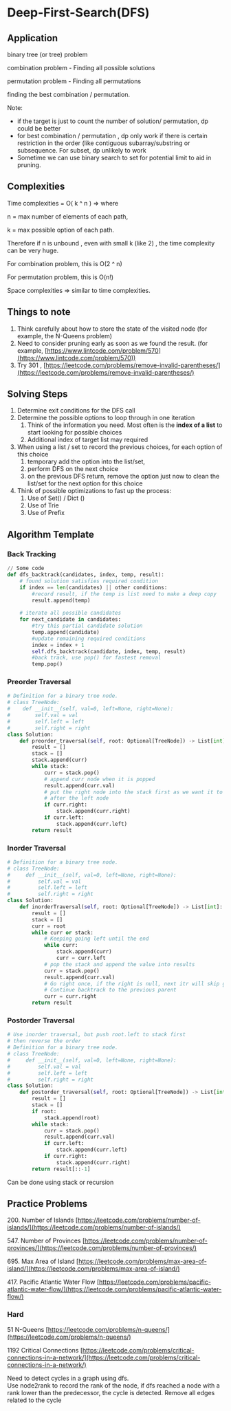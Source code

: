 # Deep-First-Search(DFS)

## Application

binary tree (or tree) problem

combination problem - Finding all possible solutions

permutation problem - Finding all permutations

finding the best combination / permutation.

Note:

* if the target is just to count the number of solution/ permutation, dp could be better&#x20;
* for best combination / permutation , dp only work if there is certain restriction in the order (like contiguous subarray/substring  or subsequence. For subset, dp unlikely to work
* Sometime we can use binary search to set for potential limit to aid in pruning.&#x20;

## Complexities

Time complexities = O( k ^ n )  => where&#x20;

n = max number of elements of each path,&#x20;

k = max possible option of each path.&#x20;

Therefore if n is unbound , even with small k (like 2) , the time complexity can be very huge.&#x20;

For combination problem, this is O(2 ^ n)&#x20;

For permutation problem, this is O(n!)

Space complexities => similar to time complexities.&#x20;

## Things to note

1. Think carefully about how to store the state of the visited node (for example, the N-Queens problem)
2. Need to consider pruning early as soon as we found the result. (for example, [https://www.lintcode.com/problem/570](https://www.lintcode.com/problem/570))
3. Try 301 , [https://leetcode.com/problems/remove-invalid-parentheses/](https://leetcode.com/problems/remove-invalid-parentheses/)

## Solving Steps

1. Determine exit conditions for the DFS call
2. Determine the possible options to loop through in one iteration
   1. Think of the information you need. Most often is the **index of a list** to start looking for possible choices
   2. Additional index of target list may required
3. When using a list / set to record the previous choices, for each option of this choice
   1. temporary add the option into the list/set,&#x20;
   2. perform DFS on the next choice
   3. on the previous DFS return, remove the option just now to clean the list/set for the next option for this choice
4. Think of possible optimizations to fast up the process:
   1. Use of Set() / Dict ()
   2. Use of Trie&#x20;
   3. Use of Prefix

## Algorithm Template

### Back Tracking

```python
// Some code
def dfs_backtrack(candidates, index, temp, result):
	# found solution satisfies required condition
	if index == len(candidates) || other conditions:
		#record result, if the temp is list need to make a deep copy
		result.append(temp)
	
	# iterate all possible candidates
	for next_candidate in candidates:
		#try this partial candidate solution
		temp.append(candidate)
		#update remaining required conditions
		index = index + 1
		self.dfs_backtrack(candidate, index, temp, result)
		#back track, use pop() for fastest removal
		temp.pop()

```

### Preorder Traversal

```python
# Definition for a binary tree node.
# class TreeNode:
#    def __init__(self, val=0, left=None, right=None):
#        self.val = val
#        self.left = left
#        self.right = right
class Solution:
    def preorder_traversal(self, root: Optional[TreeNode]) -> List[int]:
        result = []
        stack = []
        stack.append(curr)
        while stack:
            curr = stack.pop()
            # append curr node when it is popped
            result.append(curr.val)
            # put the right node into the stack first as we want it to come out 
            # after the left node
            if curr.right:
                stack.append(curr.right)
            if curr.left:
                stack.append(curr.left)
        return result
```

### Inorder Traversal

```python
# Definition for a binary tree node.
# class TreeNode:
#     def __init__(self, val=0, left=None, right=None):
#         self.val = val
#         self.left = left
#         self.right = right
class Solution:
    def inorderTraversal(self, root: Optional[TreeNode]) -> List[int]:
        result = []
        stack = []
        curr = root
        while curr or stack:
            # Keeping going left until the end
            while curr:
                stack.append(curr)
                curr = curr.left
            # pop the stack and append the value into results
            curr = stack.pop()
            result.append(curr.val)
            # Go right once, if the right is null, next itr will skip going left and 
            # Continue backtrack to the previous parent
            curr = curr.right
        return result
```

### Postorder Traversal

```python
# Use inorder traversal, but push root.left to stack first
# then reverse the order
# Definition for a binary tree node.
# class TreeNode:
#     def __init__(self, val=0, left=None, right=None):
#         self.val = val
#         self.left = left
#         self.right = right
class Solution:
    def postorder_traversal(self, root: Optional[TreeNode]) -> List[int]:
        result = []
        stack = []
        if root:
            stack.append(root)
        while stack:
            curr = stack.pop()
            result.append(curr.val)
            if curr.left:
                stack.append(curr.left)
            if curr.right:
                stack.append(curr.right)
        return result[::-1]
```

Can be done using stack or recursion

## Practice Problems



200\. Number of Islands [https://leetcode.com/problems/number-of-islands/](https://leetcode.com/problems/number-of-islands/)

547\. Number of Provinces [https://leetcode.com/problems/number-of-provinces/](https://leetcode.com/problems/number-of-provinces/)

695\. Max Area of Island [https://leetcode.com/problems/max-area-of-island/](https://leetcode.com/problems/max-area-of-island/)

417\. Pacific Atlantic Water Flow [https://leetcode.com/problems/pacific-atlantic-water-flow/](https://leetcode.com/problems/pacific-atlantic-water-flow/)

### Hard

51 N-Queens [https://leetcode.com/problems/n-queens/](https://leetcode.com/problems/n-queens/)

1192 Critical Connections [https://leetcode.com/problems/critical-connections-in-a-network/](https://leetcode.com/problems/critical-connections-in-a-network/)

Need to detect cycles in a graph using dfs. \
Use node2rank to record the rank of the node, if dfs reached a node with a rank lower than the predecessor, the cycle is detected. Remove all edges related to the cycle
